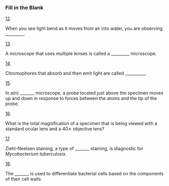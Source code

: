 ### Fill in the Blank

[12](https://openstax.org/books/microbiology/pages/chapter-2#fs-id1167793857193-solution). 

When you see light bend as it moves from air into water, you are observing \_\_\_\_\_\_\_\_\_.

[13](https://openstax.org/books/microbiology/pages/chapter-2#fs-id1167793852237-solution). 

A microscope that uses multiple lenses is called a \_\_\_\_\_\_\_\_\_ microscope.

[14](https://openstax.org/books/microbiology/pages/chapter-2#fs-id1167793829175-solution). 

Chromophores that absorb and then emit light are called \_\_\_\_\_\_\_\_\_\_.

[15](https://openstax.org/books/microbiology/pages/chapter-2#fs-id1167794327675-solution). 

In a(n) \_\_\_\_\_\_\_ microscope, a probe located just above the specimen moves up and down in response to forces between the atoms and the tip of the probe.

[16](https://openstax.org/books/microbiology/pages/chapter-2#fs-id1167793418330-solution). 

What is the total magnification of a specimen that is being viewed with a standard ocular lens and a 40⨯ objective lens?

[17](https://openstax.org/books/microbiology/pages/chapter-2#fs-id1167794332595-solution). 

Ziehl-Neelsen staining, a type of \_\_\_\_\_\_\_ staining, is diagnostic for *Mycobacterium tuberculosis.*

[18](https://openstax.org/books/microbiology/pages/chapter-2#fs-id1167793970626-solution). 

The \_\_\_\_\_\_\_ is used to differentiate bacterial cells based on the components of their cell walls.